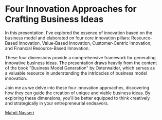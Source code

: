 # Four Innovation Approaches for Crafting Business Ideas

In this presentation, I've explored the essence of innovation based on the business model and elaborated on four core innovation pillars: Resource-Based Innovation, Value-Based Innovation, Customer-Centric Innovation, and Financial Resource-Based Innovation.

These four dimensions provide a comprehensive framework for generating innovative business ideas. The presentation draws heavily from the content of the book "Business Model Generation" by Osterwalder, which serves as a valuable resource in understanding the intricacies of business model innovation.

Join me as we delve into these four innovation approaches, discovering how they can guide the creation of unique and viable business ideas. By exploring these dimensions, you'll be better equipped to think creatively and strategically in your entrepreneurial endeavors.


[Mahdi Nasseri](mailto:mahdi.nasseri@gmail.com)